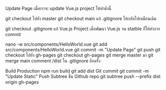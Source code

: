 Update Page
เมื่อเราจะ update Vue.js project ให้ทำดังนี้

git checkout ไปยัง master
git checkout main
แก้ .gitignore ให้กลับไปเหมือนเดิม

git checkout .gitignore
แก้ Vue.js Project
เมื่อพัฒนา Vue.js จน statble ก็ให้ทำการ commit

nano -w src/components/HelloWorld.vue
git add src/components/HelloWorld.vue
git commit -m "Update Page"
git push
git checkout ไปยัง gh-pages
git checkout gh-pages
git merge master มา
git merge main
comment /dist ใน .gitignore อีกครั้ง

<!-- #/dist -->

Build Production
npm run build
git add dist
Git commit
git commit -m "Update Static"
Push Subtree ขึ้น Github repo
git subtree push --prefix dist origin gh-pages
